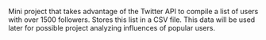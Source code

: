 Mini project that takes advantage of the Twitter API to compile a list of users with over 1500 followers. Stores this list in a CSV file. This data will be used later for possible project analyzing influences of popular users.
